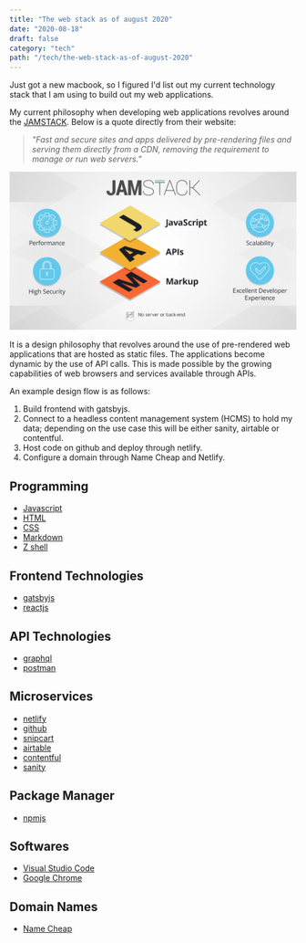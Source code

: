 ```yaml
---
title: "The web stack as of august 2020"
date: "2020-08-18"
draft: false
category: "tech"
path: "/tech/the-web-stack-as-of-august-2020"
---
```


Just got a new macbook, so I figured I'd list out my current technology stack that I am using to build out my web applications.

My current philosophy when developing web applications revolves around the [JAMSTACK](https://jamstack.org/). Below is a quote directly from their website:

> _"Fast and secure sites and apps delivered by pre-rendering files and serving them directly from a CDN, removing the requirement to manage or run web servers."_

![pic](./jamstack.png)

It is a design philosophy that revolves around the use of pre-rendered web applications that are hosted as static files. The applications become dynamic by the use of API calls. This is made possible by the growing capabilities of web browsers and services available through APIs.

An example design flow is as follows:

1. Build frontend with gatsbyjs.
2. Connect to a headless content management system (HCMS) to hold my data; depending on the use case this will be either sanity, airtable or contentful.
3. Host code on github and deploy through netlify.
4. Configure a domain through Name Cheap and Netlify.

## Programming

- [Javascript](https://en.wikipedia.org/wiki/JavaScript)
- [HTML](https://en.wikipedia.org/wiki/HTML)
- [CSS](https://en.wikipedia.org/wiki/Cascading_Style_Sheets)
- [Markdown](https://en.wikipedia.org/wiki/Markdown)
- [Z shell](<https://en.wikipedia.org/wiki/Z_shell#:~:text=The%20Z%20shell%20(Zsh)%20is,Bash%2C%20ksh%2C%20and%20tcsh.>)

## Frontend Technologies

- [gatsbyjs](https://www.gatsbyjs.com/)
- [reactjs](https://reactjs.org/)

## API Technologies

- [graphql](https://graphql.org/)
- [postman](https://www.postman.com/)

## Microservices

- [netlify](https://www.netlify.com/)
- [github](https://github.com/)
- [snipcart](https://snipcart.com/)
- [airtable](https://airtable.com/)
- [contentful](https://www.contentful.com/)
- [sanity](https://www.sanity.io/)

## Package Manager

- [npmjs](https://www.npmjs.com/)

## Softwares

- [Visual Studio Code](https://code.visualstudio.com/)
- [Google Chrome](https://www.google.com/intl/en_ca/chrome/)

## Domain Names

- [Name Cheap](https://www.namecheap.com/)
